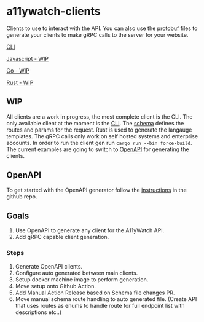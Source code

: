 # a11ywatch-clients

Clients to use to interact with the API.
You can also use the [protobuf](./src/schema) files to generate your clients to make gRPC calls to the server for your website.

[CLI](../cli)

[Javascript - WIP](./src/api_client_generator/javascript)

[Go - WIP](./src/api_client_generator/go)

[Rust - WIP](./src/api_client_generator/rust)

## WIP

All clients are a work in progress, the most complete client is the CLI. The only available client at the moment is the [CLI](../cli).
The [schema](./src/schema/rest.json) defines the routes and params for the request.
Rust is used to generate the langauge templates. The gRPC calls only work on self hosted systems and enterprise accounts. In order to run the client gen run `cargo run --bin force-build`.
The current examples are going to switch to [OpenAPI](https://github.com/OpenAPITools/openapi-generator) for generating the clients.

## OpenAPI

To get started with the OpenAPI generator follow the [instructions](https://github.com/OpenAPITools/openapi-generator#openapi-generator) in the github repo.

## Goals

1. Use OpenAPI to generate any client for the A11yWatch API.
2. Add gRPC capable client generation.

### Steps

1. Generate OpenAPI clients.
2. Configure auto generated between main clients.
3. Setup docker machine image to perform generation.
4. Move setup onto Github Action.
5. Add Manual Action Release based on Schema file changes PR.
6. Move manual schema route handling to auto generated file. (Create API that uses routes as enums to handle route for full endpoint list with descriptions etc..)
